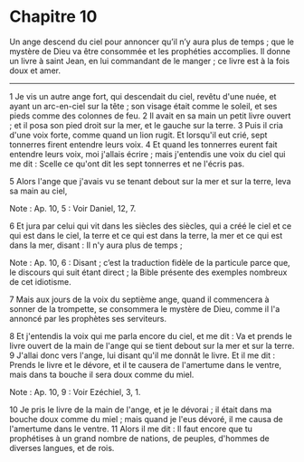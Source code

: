 # Chapitre 10

Un ange descend du ciel pour annoncer qu’il n’y aura plus de temps ; que le mystère de Dieu va être consommée et les prophéties accomplies.
Il donne un livre à saint Jean, en lui commandant de le manger ; ce livre est à la fois doux et amer.

***

1 Je vis un autre ange fort, qui descendait du ciel, revêtu d'une nuée, et ayant un arc-en-ciel sur la tête ; son visage était comme le soleil, et ses pieds comme des colonnes de feu. 2 Il avait en sa main un petit livre ouvert ; et il posa son pied droit sur la mer, et le gauche sur la terre. 3 Puis il cria d'une voix forte, comme quand un lion rugit. Et lorsqu'il eut crié, sept tonnerres firent entendre leurs voix. 4 Et quand les tonnerres eurent fait entendre leurs voix, moi j'allais écrire ; mais j'entendis une voix du ciel qui me dit : Scelle ce qu'ont dit les sept tonnerres et ne l'écris pas.


5 Alors l'ange que j'avais vu se tenant debout sur la mer et sur la terre, leva sa main au ciel,

<span class="bible-note">Note : </span> Ap. 10, 5 : Voir Daniel, 12, 7.

6 Et jura par celui qui vit dans les siècles des siècles, qui a créé le ciel et ce qui est dans le ciel, la terre et ce qui est dans la terre, la mer et ce qui est dans la mer, disant : Il n'y aura plus de temps ;

<span class="bible-note">Note : </span> Ap. 10, 6 : Disant ; c’est la traduction fidèle de la particule parce que, le discours qui suit étant direct ; la Bible présente des exemples nombreux de cet idiotisme.

7 Mais aux jours de la voix du septième ange, quand il commencera à sonner de la trompette, se consommera le mystère de Dieu, comme il l'a annoncé par les prophètes ses serviteurs.


8 Et j'entendis la voix qui me parla encore du ciel, et me dit : Va et prends le livre ouvert de la main de l'ange qui se tient debout sur la mer et sur la terre. 9 J'allai donc vers l'ange, lui disant qu'il me donnât le livre. Et il me dit : Prends le livre et le dévore, et il te causera de l'amertume dans le ventre, mais dans ta bouche il sera doux comme du miel.

<span class="bible-note">Note : </span> Ap. 10, 9 : Voir Ezéchiel, 3, 1.

10 Je pris le livre de la main de l'ange, et je le dévorai ; il était dans ma bouche doux comme du miel ; mais quand je l'eus dévoré, il me causa de l'amertume dans le ventre. 11 Alors il me dit : Il faut encore que tu prophétises à un grand nombre de nations, de peuples, d'hommes de diverses langues, et de rois.

